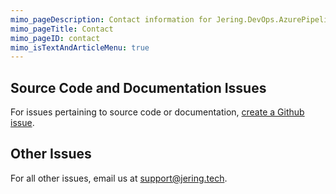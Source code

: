 ```yaml
---
mimo_pageDescription: Contact information for Jering.DevOps.AzurePipelines.
mimo_pageTitle: Contact
mimo_pageID: contact
mimo_isTextAndArticleMenu: true
---
```


## Source Code and Documentation Issues
For issues pertaining to source code or documentation, [create a Github issue](https://github.com/JeringTech/DevOps.AzurePipelines/issues/new).

## Other Issues
For all other issues, email us at [support@jering.tech](mailto:support@jering.tech).